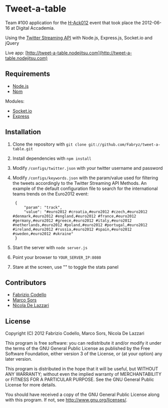 Tweet-a-table
=============

Team #100 application for the [H-Ack012](http://h-ack.herokuapp.com) event that took place the 2012-06-16 at Digital Accademia.

Using the [Twitter Streaming API](https://dev.twitter.com/docs/streaming-api/methods) with Node.js, Express.js, Socket.io and jQuery

Live app: [http://tweet-a-table.nodejitsu.com](http://tweet-a-table.nodejitsu.com)

Requirements
------------

* [Node.js](http://nodejs.org/)
* [Npm](http://npmjs.org/)

Modules:

* [Socket.io](http://socket.io/)
* [Express](http://expressjs.com/)

Installation
------------

1. Clone the repository with ``git clone git://github.com/Fabryz/tweet-a-table.git``
2. Install dependencies with ``npm install``
3. Modify ``/configs/twitter.json`` with your twitter username and password
4. Modify ``/configs/keywords.json`` with the param/value used for filtering the tweets accordingly to the Twitter Streaming API Methods.
An example of the default configuration file to search for the international teams trends on the Euro2012 event:

		{
			"param": "track",
			"value": "#euro2012 #croatia,#euro2012 #czech,#euro2012 #denmark,#euro2012 #england,#euro2012 #france,#euro2012 #germany,#euro2012 #greece,#euro2012 #italy,#euro2012 #netherlands,#euro2012 #poland,#euro2012 #portugal,#euro2012 #ireland,#euro2012 #russia,#euro2012 #spain,#euro2012 #sweden,#euro2012 #ukraine"
		}

4. Start the server with ``node server.js``
5. Point your browser to ``YOUR_SERVER_IP:8080``
6. Stare at the screen, use "\" to toggle the stats panel

Contributors
------------

* [Fabrizio Codello](https://github.com/Fabryz)
* [Marco Sors](https://github.com/)
* [Nicola De Lazzari](https://github.com/)

License
-------

Copyright (C) 2012 Fabrizio Codello, Marco Sors, Nicola De Lazzari

This program is free software: you can redistribute it and/or modify
it under the terms of the GNU General Public License as published by
the Free Software Foundation, either version 3 of the License, or
(at your option) any later version.

This program is distributed in the hope that it will be useful,
but WITHOUT ANY WARRANTY; without even the implied warranty of
MERCHANTABILITY or FITNESS FOR A PARTICULAR PURPOSE.  See the
GNU General Public License for more details.

You should have received a copy of the GNU General Public License
along with this program.  If not, see <http://www.gnu.org/licenses/>.